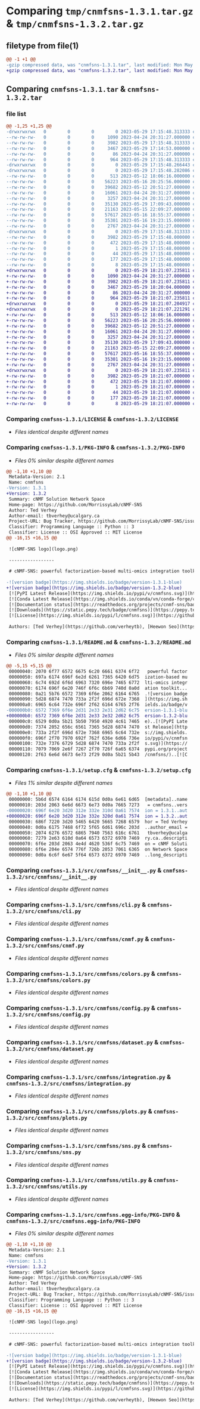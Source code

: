 # Comparing `tmp/cnmfsns-1.3.1.tar.gz` & `tmp/cnmfsns-1.3.2.tar.gz`

## filetype from file(1)

```diff
@@ -1 +1 @@
-gzip compressed data, was "cnmfsns-1.3.1.tar", last modified: Mon May 29 17:15:48 2023, max compression
+gzip compressed data, was "cnmfsns-1.3.2.tar", last modified: Mon May 29 18:21:07 2023, max compression
```

## Comparing `cnmfsns-1.3.1.tar` & `cnmfsns-1.3.2.tar`

### file list

```diff
@@ -1,25 +1,25 @@
-drwxrwxrwx   0        0        0        0 2023-05-29 17:15:48.313333 cnmfsns-1.3.1/
--rw-rw-rw-   0        0        0     1090 2023-04-24 20:31:27.000000 cnmfsns-1.3.1/LICENSE
--rw-rw-rw-   0        0        0     3982 2023-05-29 17:15:48.313333 cnmfsns-1.3.1/PKG-INFO
--rw-rw-rw-   0        0        0     3467 2023-05-29 17:14:53.000000 cnmfsns-1.3.1/README.md
--rw-rw-rw-   0        0        0       86 2023-04-24 20:31:27.000000 cnmfsns-1.3.1/pyproject.toml
--rw-rw-rw-   0        0        0      964 2023-05-29 17:15:48.313333 cnmfsns-1.3.1/setup.cfg
-drwxrwxrwx   0        0        0        0 2023-05-29 17:15:48.266443 cnmfsns-1.3.1/src/
-drwxrwxrwx   0        0        0        0 2023-05-29 17:15:48.282086 cnmfsns-1.3.1/src/cnmfsns/
--rw-rw-rw-   0        0        0      513 2023-05-12 18:06:16.000000 cnmfsns-1.3.1/src/cnmfsns/__init__.py
--rw-rw-rw-   0        0        0    56223 2023-05-16 20:25:56.000000 cnmfsns-1.3.1/src/cnmfsns/cli.py
--rw-rw-rw-   0        0        0    39682 2023-05-12 20:51:27.000000 cnmfsns-1.3.1/src/cnmfsns/cnmf.py
--rw-rw-rw-   0        0        0    16061 2023-04-24 20:31:27.000000 cnmfsns-1.3.1/src/cnmfsns/colors.py
--rw-rw-rw-   0        0        0     3257 2023-04-24 20:31:27.000000 cnmfsns-1.3.1/src/cnmfsns/config.py
--rw-rw-rw-   0        0        0    35130 2023-05-29 17:09:43.000000 cnmfsns-1.3.1/src/cnmfsns/dataset.py
--rw-rw-rw-   0        0        0    21163 2023-05-15 22:09:27.000000 cnmfsns-1.3.1/src/cnmfsns/integration.py
--rw-rw-rw-   0        0        0    57617 2023-05-16 18:55:37.000000 cnmfsns-1.3.1/src/cnmfsns/plots.py
--rw-rw-rw-   0        0        0    35301 2023-05-16 19:23:15.000000 cnmfsns-1.3.1/src/cnmfsns/sns.py
--rw-rw-rw-   0        0        0     2767 2023-04-24 20:31:27.000000 cnmfsns-1.3.1/src/cnmfsns/utils.py
-drwxrwxrwx   0        0        0        0 2023-05-29 17:15:48.313333 cnmfsns-1.3.1/src/cnmfsns.egg-info/
--rw-rw-rw-   0        0        0     3982 2023-05-29 17:15:48.000000 cnmfsns-1.3.1/src/cnmfsns.egg-info/PKG-INFO
--rw-rw-rw-   0        0        0      472 2023-05-29 17:15:48.000000 cnmfsns-1.3.1/src/cnmfsns.egg-info/SOURCES.txt
--rw-rw-rw-   0        0        0        1 2023-05-29 17:15:48.000000 cnmfsns-1.3.1/src/cnmfsns.egg-info/dependency_links.txt
--rw-rw-rw-   0        0        0       44 2023-05-29 17:15:48.000000 cnmfsns-1.3.1/src/cnmfsns.egg-info/entry_points.txt
--rw-rw-rw-   0        0        0      177 2023-05-29 17:15:48.000000 cnmfsns-1.3.1/src/cnmfsns.egg-info/requires.txt
--rw-rw-rw-   0        0        0        8 2023-05-29 17:15:48.000000 cnmfsns-1.3.1/src/cnmfsns.egg-info/top_level.txt
+drwxrwxrwx   0        0        0        0 2023-05-29 18:21:07.235811 cnmfsns-1.3.2/
+-rw-rw-rw-   0        0        0     1090 2023-04-24 20:31:27.000000 cnmfsns-1.3.2/LICENSE
+-rw-rw-rw-   0        0        0     3982 2023-05-29 18:21:07.235811 cnmfsns-1.3.2/PKG-INFO
+-rw-rw-rw-   0        0        0     3467 2023-05-29 18:20:04.000000 cnmfsns-1.3.2/README.md
+-rw-rw-rw-   0        0        0       86 2023-04-24 20:31:27.000000 cnmfsns-1.3.2/pyproject.toml
+-rw-rw-rw-   0        0        0      964 2023-05-29 18:21:07.235811 cnmfsns-1.3.2/setup.cfg
+drwxrwxrwx   0        0        0        0 2023-05-29 18:21:07.204917 cnmfsns-1.3.2/src/
+drwxrwxrwx   0        0        0        0 2023-05-29 18:21:07.221291 cnmfsns-1.3.2/src/cnmfsns/
+-rw-rw-rw-   0        0        0      513 2023-05-12 18:06:16.000000 cnmfsns-1.3.2/src/cnmfsns/__init__.py
+-rw-rw-rw-   0        0        0    56223 2023-05-16 20:25:56.000000 cnmfsns-1.3.2/src/cnmfsns/cli.py
+-rw-rw-rw-   0        0        0    39682 2023-05-12 20:51:27.000000 cnmfsns-1.3.2/src/cnmfsns/cnmf.py
+-rw-rw-rw-   0        0        0    16061 2023-04-24 20:31:27.000000 cnmfsns-1.3.2/src/cnmfsns/colors.py
+-rw-rw-rw-   0        0        0     3257 2023-04-24 20:31:27.000000 cnmfsns-1.3.2/src/cnmfsns/config.py
+-rw-rw-rw-   0        0        0    35130 2023-05-29 17:09:43.000000 cnmfsns-1.3.2/src/cnmfsns/dataset.py
+-rw-rw-rw-   0        0        0    21163 2023-05-15 22:09:27.000000 cnmfsns-1.3.2/src/cnmfsns/integration.py
+-rw-rw-rw-   0        0        0    57617 2023-05-16 18:55:37.000000 cnmfsns-1.3.2/src/cnmfsns/plots.py
+-rw-rw-rw-   0        0        0    35301 2023-05-16 19:23:15.000000 cnmfsns-1.3.2/src/cnmfsns/sns.py
+-rw-rw-rw-   0        0        0     2767 2023-04-24 20:31:27.000000 cnmfsns-1.3.2/src/cnmfsns/utils.py
+drwxrwxrwx   0        0        0        0 2023-05-29 18:21:07.235811 cnmfsns-1.3.2/src/cnmfsns.egg-info/
+-rw-rw-rw-   0        0        0     3982 2023-05-29 18:21:07.000000 cnmfsns-1.3.2/src/cnmfsns.egg-info/PKG-INFO
+-rw-rw-rw-   0        0        0      472 2023-05-29 18:21:07.000000 cnmfsns-1.3.2/src/cnmfsns.egg-info/SOURCES.txt
+-rw-rw-rw-   0        0        0        1 2023-05-29 18:21:07.000000 cnmfsns-1.3.2/src/cnmfsns.egg-info/dependency_links.txt
+-rw-rw-rw-   0        0        0       44 2023-05-29 18:21:07.000000 cnmfsns-1.3.2/src/cnmfsns.egg-info/entry_points.txt
+-rw-rw-rw-   0        0        0      177 2023-05-29 18:21:07.000000 cnmfsns-1.3.2/src/cnmfsns.egg-info/requires.txt
+-rw-rw-rw-   0        0        0        8 2023-05-29 18:21:07.000000 cnmfsns-1.3.2/src/cnmfsns.egg-info/top_level.txt
```

### Comparing `cnmfsns-1.3.1/LICENSE` & `cnmfsns-1.3.2/LICENSE`

 * *Files identical despite different names*

### Comparing `cnmfsns-1.3.1/PKG-INFO` & `cnmfsns-1.3.2/PKG-INFO`

 * *Files 0% similar despite different names*

```diff
@@ -1,10 +1,10 @@
 Metadata-Version: 2.1
 Name: cnmfsns
-Version: 1.3.1
+Version: 1.3.2
 Summary: cNMF Solution Network Space
 Home-page: https://github.com/MorrissyLab/cNMF-SNS
 Author: Ted Verhey
 Author-email: tbverhey@ucalgary.ca
 Project-URL: Bug Tracker, https://github.com/MorrissyLab/cNMF-SNS/issues
 Classifier: Programming Language :: Python :: 3
 Classifier: License :: OSI Approved :: MIT License
@@ -16,15 +16,15 @@
 
 ![cNMF-SNS logo](logo.png)
 
 -----------------
 
 # cNMF-SNS: powerful factorization-based multi-omics integration toolkit
 
-![version badge](https://img.shields.io/badge/version-1.3.1-blue)
+![version badge](https://img.shields.io/badge/version-1.3.2-blue)
 [![PyPI Latest Release](https://img.shields.io/pypi/v/cnmfsns.svg)](https://pypi.org/project/cnmfsns/)
 [![Conda Latest Release](https://img.shields.io/conda/vn/conda-forge/cnmfsns)](https://anaconda.org/conda-forge/cnmfsns/)
 [![Documentation status](https://readthedocs.org/projects/cnmf-sns/badge/?version=latest&style=flat)]()
 [![Downloads](https://static.pepy.tech/badge/cnmfsns)](https://pepy.tech/project/cnmfsns)
 [![License](https://img.shields.io/pypi/l/cnmfsns.svg)](https://github.com/MorrissyLab/cNMF-SNS/blob/main/LICENSE)
 
 Authors: [Ted Verhey](https://github.com/verheytb), [Heewon Seo](https://github.com/lootpiz), [Sorana Morrissy](https://github.com/ancasorana)
```

### Comparing `cnmfsns-1.3.1/README.md` & `cnmfsns-1.3.2/README.md`

 * *Files 0% similar despite different names*

```diff
@@ -5,15 +5,15 @@
 00000040: 2070 6f77 6572 6675 6c20 6661 6374 6f72   powerful factor
 00000050: 697a 6174 696f 6e2d 6261 7365 6420 6d75  ization-based mu
 00000060: 6c74 692d 6f6d 6963 7320 696e 7465 6772  lti-omics integr
 00000070: 6174 696f 6e20 746f 6f6c 6b69 740d 0a0d  ation toolkit...
 00000080: 0a21 5b76 6572 7369 6f6e 2062 6164 6765  .![version badge
 00000090: 5d28 6874 7470 733a 2f2f 696d 672e 7368  ](https://img.sh
 000000a0: 6965 6c64 732e 696f 2f62 6164 6765 2f76  ields.io/badge/v
-000000b0: 6572 7369 6f6e 2d31 2e33 2e31 2d62 6c75  ersion-1.3.1-blu
+000000b0: 6572 7369 6f6e 2d31 2e33 2e32 2d62 6c75  ersion-1.3.2-blu
 000000c0: 6529 0d0a 5b21 5b50 7950 4920 4c61 7465  e)..[![PyPI Late
 000000d0: 7374 2052 656c 6561 7365 5d28 6874 7470  st Release](http
 000000e0: 733a 2f2f 696d 672e 7368 6965 6c64 732e  s://img.shields.
 000000f0: 696f 2f70 7970 692f 762f 636e 6d66 736e  io/pypi/v/cnmfsn
 00000100: 732e 7376 6729 5d28 6874 7470 733a 2f2f  s.svg)](https://
 00000110: 7079 7069 2e6f 7267 2f70 726f 6a65 6374  pypi.org/project
 00000120: 2f63 6e6d 6673 6e73 2f29 0d0a 5b21 5b43  /cnmfsns/)..[![C
```

### Comparing `cnmfsns-1.3.1/setup.cfg` & `cnmfsns-1.3.2/setup.cfg`

 * *Files 1% similar despite different names*

```diff
@@ -1,10 +1,10 @@
 00000000: 5b6d 6574 6164 6174 615d 0d0a 6e61 6d65  [metadata]..name
 00000010: 203d 2063 6e6d 6673 6e73 0d0a 7665 7273   = cnmfsns..vers
-00000020: 696f 6e20 3d20 312e 332e 310d 0a61 7574  ion = 1.3.1..aut
+00000020: 696f 6e20 3d20 312e 332e 320d 0a61 7574  ion = 1.3.2..aut
 00000030: 686f 7220 3d20 5465 6420 5665 7268 6579  hor = Ted Verhey
 00000040: 0d0a 6175 7468 6f72 5f65 6d61 696c 203d  ..author_email =
 00000050: 2074 6276 6572 6865 7940 7563 616c 6761   tbverhey@ucalga
 00000060: 7279 2e63 610d 0a64 6573 6372 6970 7469  ry.ca..descripti
 00000070: 6f6e 203d 2063 4e4d 4620 536f 6c75 7469  on = cNMF Soluti
 00000080: 6f6e 204e 6574 776f 726b 2053 7061 6365  on Network Space
 00000090: 0d0a 6c6f 6e67 5f64 6573 6372 6970 7469  ..long_descripti
```

### Comparing `cnmfsns-1.3.1/src/cnmfsns/__init__.py` & `cnmfsns-1.3.2/src/cnmfsns/__init__.py`

 * *Files identical despite different names*

### Comparing `cnmfsns-1.3.1/src/cnmfsns/cli.py` & `cnmfsns-1.3.2/src/cnmfsns/cli.py`

 * *Files identical despite different names*

### Comparing `cnmfsns-1.3.1/src/cnmfsns/cnmf.py` & `cnmfsns-1.3.2/src/cnmfsns/cnmf.py`

 * *Files identical despite different names*

### Comparing `cnmfsns-1.3.1/src/cnmfsns/colors.py` & `cnmfsns-1.3.2/src/cnmfsns/colors.py`

 * *Files identical despite different names*

### Comparing `cnmfsns-1.3.1/src/cnmfsns/config.py` & `cnmfsns-1.3.2/src/cnmfsns/config.py`

 * *Files identical despite different names*

### Comparing `cnmfsns-1.3.1/src/cnmfsns/dataset.py` & `cnmfsns-1.3.2/src/cnmfsns/dataset.py`

 * *Files identical despite different names*

### Comparing `cnmfsns-1.3.1/src/cnmfsns/integration.py` & `cnmfsns-1.3.2/src/cnmfsns/integration.py`

 * *Files identical despite different names*

### Comparing `cnmfsns-1.3.1/src/cnmfsns/plots.py` & `cnmfsns-1.3.2/src/cnmfsns/plots.py`

 * *Files identical despite different names*

### Comparing `cnmfsns-1.3.1/src/cnmfsns/sns.py` & `cnmfsns-1.3.2/src/cnmfsns/sns.py`

 * *Files identical despite different names*

### Comparing `cnmfsns-1.3.1/src/cnmfsns/utils.py` & `cnmfsns-1.3.2/src/cnmfsns/utils.py`

 * *Files identical despite different names*

### Comparing `cnmfsns-1.3.1/src/cnmfsns.egg-info/PKG-INFO` & `cnmfsns-1.3.2/src/cnmfsns.egg-info/PKG-INFO`

 * *Files 0% similar despite different names*

```diff
@@ -1,10 +1,10 @@
 Metadata-Version: 2.1
 Name: cnmfsns
-Version: 1.3.1
+Version: 1.3.2
 Summary: cNMF Solution Network Space
 Home-page: https://github.com/MorrissyLab/cNMF-SNS
 Author: Ted Verhey
 Author-email: tbverhey@ucalgary.ca
 Project-URL: Bug Tracker, https://github.com/MorrissyLab/cNMF-SNS/issues
 Classifier: Programming Language :: Python :: 3
 Classifier: License :: OSI Approved :: MIT License
@@ -16,15 +16,15 @@
 
 ![cNMF-SNS logo](logo.png)
 
 -----------------
 
 # cNMF-SNS: powerful factorization-based multi-omics integration toolkit
 
-![version badge](https://img.shields.io/badge/version-1.3.1-blue)
+![version badge](https://img.shields.io/badge/version-1.3.2-blue)
 [![PyPI Latest Release](https://img.shields.io/pypi/v/cnmfsns.svg)](https://pypi.org/project/cnmfsns/)
 [![Conda Latest Release](https://img.shields.io/conda/vn/conda-forge/cnmfsns)](https://anaconda.org/conda-forge/cnmfsns/)
 [![Documentation status](https://readthedocs.org/projects/cnmf-sns/badge/?version=latest&style=flat)]()
 [![Downloads](https://static.pepy.tech/badge/cnmfsns)](https://pepy.tech/project/cnmfsns)
 [![License](https://img.shields.io/pypi/l/cnmfsns.svg)](https://github.com/MorrissyLab/cNMF-SNS/blob/main/LICENSE)
 
 Authors: [Ted Verhey](https://github.com/verheytb), [Heewon Seo](https://github.com/lootpiz), [Sorana Morrissy](https://github.com/ancasorana)
```

